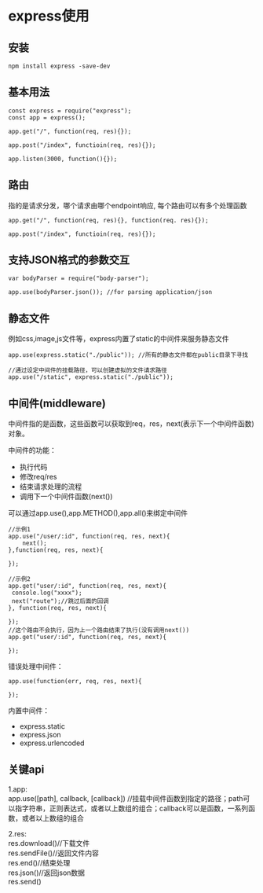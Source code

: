 # express使用

## 安装 
```
npm install express -save-dev
```

## 基本用法
```
const express = require("express");
const app = express();

app.get("/", function(req, res){});

app.post("/index", functioin(req, res){});

app.listen(3000, function(){});
```

## 路由
指的是请求分发，哪个请求由哪个endpoint响应, 每个路由可以有多个处理函数  
```
app.get("/", function(req, res){}, function(req. res){});

app.post("/index", functioin(req, res){});
```

## 支持JSON格式的参数交互
```
var bodyParser = require("body-parser");

app.use(bodyParser.json()); //for parsing application/json
```

## 静态文件
例如css,image,js文件等，express内置了static的中间件来服务静态文件  
```
app.use(express.static("./public")); //所有的静态文件都在public目录下寻找

//通过设定中间件的挂载路径，可以创建虚拟的文件请求路径
app.use("/static", express.static("./public"));
```

## 中间件(middleware)
中间件指的是函数，这些函数可以获取到req，res，next(表示下一个中间件函数)对象。  

中间件的功能：  
* 执行代码
* 修改req/res
* 结束请求处理的流程
* 调用下一个中间件函数(next())  

可以通过app.use(),app.METHOD(),app.all()来绑定中间件  
```
//示例1
app.use("/user/:id", function(req, res, next){
	next();
},function(req, res, next){

});

//示例2
app.get("user/:id", function(req, res, next){
 console.log("xxxx");
 next("route");//跳过后面的回调
}, function(req, res, next){

});
//这个路由不会执行，因为上一个路由结束了执行(没有调用next())
app.get("user/:id", function(req, res, next){

});
```

错误处理中间件：  
```
app.use(function(err, req, res, next){

});
```

内置中间件：  

* express.static
* express.json
* express.urlencoded

## 关键api 
1.app:  
app.use([path], callback, [callback]) //挂载中间件函数到指定的路径；path可以指字符串，正则表达式，或者以上数组的组合；callback可以是函数，一系列函数，或者以上数组的组合

2.res:  
res.download()//下载文件  
res.sendFile()//返回文件内容  
res.end()//结束处理  
res.json()//返回json数据  
res.send()  
